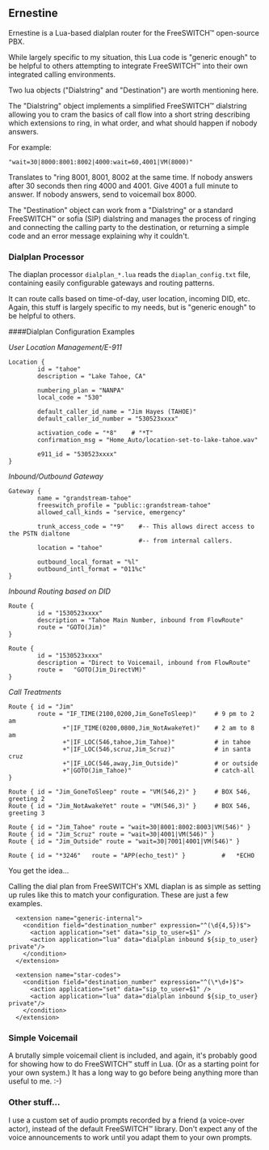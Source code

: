 ## Ernestine

Ernestine is a Lua-based dialplan router for the FreeSWITCH™ open-source PBX.

While largely specific to my situation, this Lua code is "generic enough" to be helpful to
others attempting to integrate FreeSWITCH™ into their own integrated calling environments.

Two lua objects ("Dialstring" and "Destination") are worth mentioning here.

The "Dialstring" object implements a simplified FreeSWITCH™ dialstring allowing
you to cram the basics of call flow into a short string describing
which extensions to ring, in what order, and what should happen if nobody answers.

For example:

    "wait=30|8000:8001:8002|4000:wait=60,4001|VM(8000)"
  
Translates to "ring 8001, 8001, 8002 at the same time.  If nobody answers after 30 seconds
then ring 4000 and 4001.  Give 4001 a full minute to answer.  If nobody answers, send to
voicemail box 8000.

The "Destination" object can work from a "Dialstring" or a standard FreeSWITCH™ or sofia (SIP) dialstring and
manages the process of ringing and connecting the calling party to the destination, or returning a simple
code and an error message explaining why it couldn't.

### Dialplan Processor

The diaplan processor `dialplan_*.lua` reads the `diaplan_config.txt` file, containing easily 
configurable gateways and routing patterns.

It can route calls based on time-of-day, user location, incoming DID, etc.  Again, this stuff is largely specific to my needs, but is "generic enough" to be helpful to others.

####Dialplan Configuration Examples

_User Location Management/E-911_

```
Location {
        id = "tahoe"
        description = "Lake Tahoe, CA"

        numbering_plan = "NANPA"
        local_code = "530"

        default_caller_id_name = "Jim Hayes (TAHOE)"
        default_caller_id_number = "530523xxxx"

        activation_code = "*8"    # "*T"
        confirmation_msg = "Home_Auto/location-set-to-lake-tahoe.wav"

        e911_id = "530523xxxx"
}
```

_Inbound/Outbound Gateway_

```
Gateway {
        name = "grandstream-tahoe"
        freeswitch_profile = "public::grandstream-tahoe"
        allowed_call_kinds = "service, emergency"

        trunk_access_code = "*9"    #-- This allows direct access to the PSTN dialtone
                                    #-- from internal callers.
        location = "tahoe"

        outbound_local_format = "%l"
        outbound_intl_format = "011%c"
}
```
_Inbound Routing based on DID_

```
Route {
        id = "1530523xxxx"
        description = "Tahoe Main Number, inbound from FlowRoute"
        route = "GOTO(Jim)"
}

Route {
        id = "1530523xxxx"
        description = "Direct to Voicemail, inbound from FlowRoute"
        route =   "GOTO(Jim_DirectVM)"
}
```
_Call Treatments_

```
Route { id = "Jim"
        route = "IF_TIME(2100,0200,Jim_GoneToSleep)"     # 9 pm to 2 am
               +"|IF_TIME(0200,0800,Jim_NotAwakeYet)"    # 2 am to 8 am
               +"|IF_LOC(546,tahoe,Jim_Tahoe)"           # in tahoe
               +"|IF_LOC(546,scruz,Jim_Scruz)"           # in santa cruz
               +"|IF_LOC(546,away,Jim_Outside)"          # or outside
               +"|GOTO(Jim_Tahoe)"                       # catch-all
}

Route { id = "Jim_GoneToSleep" route = "VM(546,2)" }     # BOX 546, greeting 2
Route { id = "Jim_NotAwakeYet" route = "VM(546,3)" }     # BOX 546, greeting 3

Route { id = "Jim_Tahoe" route = "wait=30|8001:8002:8003|VM(546)" }
Route { id = "Jim_Scruz" route = "wait=30|4001|VM(546)" }
Route { id = "Jim_Outside" route = "wait=30|7001|4001|VM(546)" }

Route { id = "*3246"   route = "APP(echo_test)" }          #   *ECHO
```

You get the idea...

Calling the dial plan from FreeSWITCH's XML diaplan is as simple as setting up rules like this
to match your configuration.  These are just a few examples. 

```
  <extension name="generic-internal">
    <condition field="destination_number" expression="^(\d{4,5})$">
      <action application="set" data="sip_to_user=$1" />
      <action application="lua" data="dialplan inbound ${sip_to_user} private"/>
    </condition>
  </extension>

  <extension name="star-codes">
    <condition field="destination_number" expression="^(\*\d+)$">
      <action application="set" data="sip_to_user=$1" />
      <action application="lua" data="dialplan inbound ${sip_to_user} private"/>
    </condition>
  </extension>
```

### Simple Voicemail
A brutally simple voicemail client is included, and again, it's probably good for showing how to do FreeSWITCH™ stuff in Lua.  (Or as a starting point for your own system.)  It has a long way to go before being anything more than useful to me. :-)

### Other stuff...
I use a custom set of audio prompts recorded by a friend (a voice-over actor), instead of the default FreeSWITCH™ library.  Don't expect any of the voice announcements to work until you adapt them to your own prompts.
